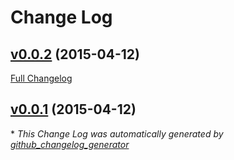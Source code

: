 # Change Log

## [v0.0.2](https://github.com/yoheimuta/mobile-videoplayer.js/tree/v0.0.2) (2015-04-12)

[Full Changelog](https://github.com/yoheimuta/mobile-videoplayer.js/compare/v0.0.1...v0.0.2)

## [v0.0.1](https://github.com/yoheimuta/mobile-videoplayer.js/tree/v0.0.1) (2015-04-12)



\* *This Change Log was automatically generated by [github_changelog_generator](https://github.com/skywinder/Github-Changelog-Generator)*